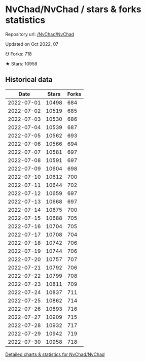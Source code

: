 # NvChad/NvChad / stars & forks statistics

Repository url: [/NvChad/NvChad](https://github.com/NvChad/NvChad)

Updated on Oct 2022, 07

☋ Forks: 718

★ Stars: 10958

## Historical data
| Date | Stars | Forks |
|------|-------|-------|
| 2022-07-01 | 10498 | 684 | 
| 2022-07-02 | 10519 | 685 | 
| 2022-07-03 | 10530 | 686 | 
| 2022-07-04 | 10539 | 687 | 
| 2022-07-05 | 10562 | 693 | 
| 2022-07-06 | 10566 | 694 | 
| 2022-07-07 | 10581 | 697 | 
| 2022-07-08 | 10591 | 697 | 
| 2022-07-09 | 10604 | 698 | 
| 2022-07-10 | 10612 | 700 | 
| 2022-07-11 | 10644 | 702 | 
| 2022-07-12 | 10659 | 697 | 
| 2022-07-13 | 10668 | 697 | 
| 2022-07-14 | 10675 | 700 | 
| 2022-07-15 | 10688 | 705 | 
| 2022-07-16 | 10704 | 705 | 
| 2022-07-17 | 10708 | 704 | 
| 2022-07-18 | 10742 | 706 | 
| 2022-07-19 | 10744 | 706 | 
| 2022-07-20 | 10757 | 707 | 
| 2022-07-21 | 10792 | 706 | 
| 2022-07-22 | 10799 | 708 | 
| 2022-07-23 | 10811 | 709 | 
| 2022-07-24 | 10837 | 711 | 
| 2022-07-25 | 10862 | 714 | 
| 2022-07-26 | 10893 | 716 | 
| 2022-07-27 | 10909 | 715 | 
| 2022-07-28 | 10932 | 717 | 
| 2022-07-29 | 10942 | 719 | 
| 2022-07-30 | 10958 | 718 | 


[Detailed charts & statistics for NvChad/NvChad](https://reviewgithub.com/rep/NvChad/NvChad)
